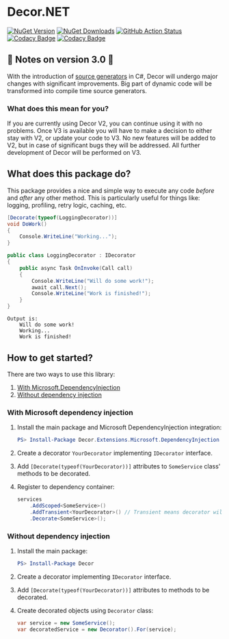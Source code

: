 # Decor.NET
[![NuGet Version](https://img.shields.io/nuget/v/Decor.svg)](https://www.nuget.org/packages/Decor "NuGet Version")
[![NuGet Downloads](https://img.shields.io/nuget/dt/Decor)](https://www.nuget.org/packages/Decor "NuGet Downloads")
[![GitHub Action Status](https://github.com/lawrence-laz/Decor.NET/workflows/continuous%20integration/badge.svg)](https://github.com/lawrence-laz/Decor.NET/actions?query=workflow%3A%22continuous+integration%22)
[![Codacy Badge](https://app.codacy.com/project/badge/Grade/16ff5fdad18d41879814228d78e754d1)](https://www.codacy.com/gh/lawrence-laz/Decor.NET/dashboard?utm_source=github.com&amp;utm_medium=referral&amp;utm_content=lawrence-laz/Decor.NET&amp;utm_campaign=Badge_Grade)
[![Codacy Badge](https://app.codacy.com/project/badge/Coverage/16ff5fdad18d41879814228d78e754d1)](https://www.codacy.com/gh/lawrence-laz/Decor.NET/dashboard?utm_source=github.com&utm_medium=referral&utm_content=lawrence-laz/Decor.NET&utm_campaign=Badge_Coverage)

## 🚧 Notes on version 3.0 🚧
With the introduction of [source generators](https://devblogs.microsoft.com/dotnet/introducing-c-source-generators/) in C#, Decor will undergo major changes with significant improvements. Big part of dynamic code will be transformed into compile time source generators. 
### What does this mean for you?
If you are currently using Decor V2, you can continue using it with no problems. Once V3 is available you will have to make a decision to either stay with V2, or update your code to V3. No new features will be added to V2, but in case of significant bugs they will be addressed. All further development of Decor will be performed on V3.

## What does this package do?
This package provides a nice and simple way to execute any code *before* and *after* any other method. This is particularly useful for things like: logging, profiling, retry logic, caching, etc.

```csharp
[Decorate(typeof(LoggingDecorator))]
void DoWork() 
{
    Console.WriteLine("Working...");
}
```

```csharp
public class LoggingDecorator : IDecorator
{    
    public async Task OnInvoke(Call call)
    {
        Console.WriteLine("Will do some work!");
        await call.Next();
        Console.WriteLine("Work is finished!");
    }
}
```

```text
Output is:
    Will do some work!
    Working...
    Work is finished!
```

## How to get started?
There are two ways to use this library:
1. [With Microsoft.DependencyInjection](#with-microsoft-dependency-injection)
2. [Without dependency injection](#without-dependency-injection)

### With Microsoft dependency injection
1.  Install the main package and Microsoft DependencyInjection integration:
    ```powershell
    PS> Install-Package Decor.Extensions.Microsoft.DependencyInjection
    ```

2.  Create a decorator `YourDecorator` implementing `IDecorator` interface.

3.  Add `[Decorate(typeof(YourDecorator))]` attributes to `SomeService` class' methods to be decorated.

4.  Register to dependency container:
    ```csharp
    services
        .AddScoped<SomeService>()
        .AddTransient<YourDecorator>() // Transient means decorator will inherit target's lifetime.
        .Decorate<SomeService>(); 
    ```

### Without dependency injection
1.  Install the main package:
    ```powershell
    PS> Install-Package Decor
    ```

2.  Create a decorator implementing `IDecorator` interface.

3.  Add `[Decorate(typeof(YourDecorator))]` attributes to methods to be decorated.

4.  Create decorated objects using `Decorator` class:
    ```csharp
    var service = new SomeService();
    var decoratedService = new Decorator().For(service);
    ```
